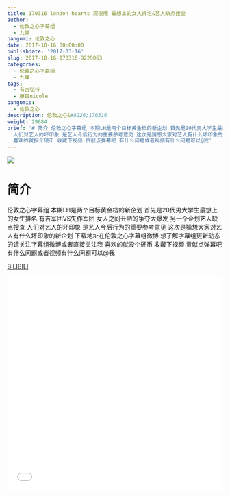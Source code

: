 ```yaml
---
title: 170316 london hearts 深夜版 最想上的女人排名&艺人缺点搜查
author:
  - 伦敦之心字幕组
  - 九條
bangumi: 伦敦之心
date: 2017-10-16 00:00:00
publishdate: '2017-03-16'
slug: 2017-10-16-170316-9229063
categories:
  - 伦敦之心字幕组
  - 九條
tags:
  - 有吉弘行
  - 藤田nicole
bangumis:
  - 伦敦之心
description: 伦敦之心&#8226;170316
weight: 29684
brief: '# 简介 伦敦之心字幕组 本期LH是两个目标黄金档的新企划 首先是20代男大学生最想上的女生排名 有吉军团VS矢作军团 女人之间丑陋的争夺大爆发 另一个企划艺人缺点搜查
  人们对艺人的坏印象 是艺人今后行为的重要参考意见 这次是猜想大家对艺人有什么坏印象的新企划 下载地址在伦敦之心字幕组微博 想了解字幕组更新动态的请关注字幕组微博或者直接关注我
  喜欢的就投个硬币 收藏下视频 贡献点弹幕吧 有什么问题或者视频有什么问题可以@我'
---
```


![](https://i.imgur.com/tXi3hdv.jpg)

# 简介  
伦敦之心字幕组 本期LH是两个目标黄金档的新企划 首先是20代男大学生最想上的女生排名 有吉军团VS矢作军团 女人之间丑陋的争夺大爆发 另一个企划艺人缺点搜查 人们对艺人的坏印象 是艺人今后行为的重要参考意见 这次是猜想大家对艺人有什么坏印象的新企划 下载地址在伦敦之心字幕组微博 想了解字幕组更新动态的请关注字幕组微博或者直接关注我 喜欢的就投个硬币 收藏下视频 贡献点弹幕吧 有什么问题或者视频有什么问题可以@我

  [BILIBILI](https://www.bilibili.com/video/av9229063/)


<div class="vcontainer">  <iframe class='video' src="//www.bilibili.com/blackboard/player.html?aid=9229063" width="100%" height="500" frameborder="0" allowfullscreen="allowfullscreen"></iframe></div>
